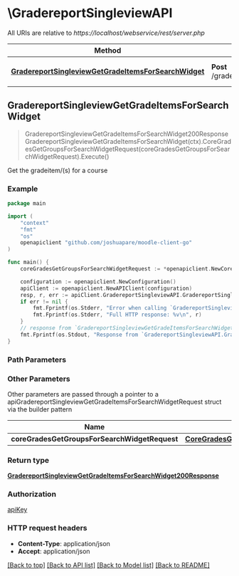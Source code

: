 # \GradereportSingleviewAPI

All URIs are relative to *https://localhost/webservice/rest/server.php*

Method | HTTP request | Description
------------- | ------------- | -------------
[**GradereportSingleviewGetGradeItemsForSearchWidget**](GradereportSingleviewAPI.md#GradereportSingleviewGetGradeItemsForSearchWidget) | **Post** /gradereport_singleview_get_grade_items_for_search_widget | Get the gradeitem/(s) for a course



## GradereportSingleviewGetGradeItemsForSearchWidget

> GradereportSingleviewGetGradeItemsForSearchWidget200Response GradereportSingleviewGetGradeItemsForSearchWidget(ctx).CoreGradesGetGroupsForSearchWidgetRequest(coreGradesGetGroupsForSearchWidgetRequest).Execute()

Get the gradeitem/(s) for a course



### Example

```go
package main

import (
	"context"
	"fmt"
	"os"
	openapiclient "github.com/joshuapare/moodle-client-go"
)

func main() {
	coreGradesGetGroupsForSearchWidgetRequest := *openapiclient.NewCoreGradesGetGroupsForSearchWidgetRequest(int32(123)) // CoreGradesGetGroupsForSearchWidgetRequest | 

	configuration := openapiclient.NewConfiguration()
	apiClient := openapiclient.NewAPIClient(configuration)
	resp, r, err := apiClient.GradereportSingleviewAPI.GradereportSingleviewGetGradeItemsForSearchWidget(context.Background()).CoreGradesGetGroupsForSearchWidgetRequest(coreGradesGetGroupsForSearchWidgetRequest).Execute()
	if err != nil {
		fmt.Fprintf(os.Stderr, "Error when calling `GradereportSingleviewAPI.GradereportSingleviewGetGradeItemsForSearchWidget``: %v\n", err)
		fmt.Fprintf(os.Stderr, "Full HTTP response: %v\n", r)
	}
	// response from `GradereportSingleviewGetGradeItemsForSearchWidget`: GradereportSingleviewGetGradeItemsForSearchWidget200Response
	fmt.Fprintf(os.Stdout, "Response from `GradereportSingleviewAPI.GradereportSingleviewGetGradeItemsForSearchWidget`: %v\n", resp)
}
```

### Path Parameters



### Other Parameters

Other parameters are passed through a pointer to a apiGradereportSingleviewGetGradeItemsForSearchWidgetRequest struct via the builder pattern


Name | Type | Description  | Notes
------------- | ------------- | ------------- | -------------
 **coreGradesGetGroupsForSearchWidgetRequest** | [**CoreGradesGetGroupsForSearchWidgetRequest**](CoreGradesGetGroupsForSearchWidgetRequest.md) |  | 

### Return type

[**GradereportSingleviewGetGradeItemsForSearchWidget200Response**](GradereportSingleviewGetGradeItemsForSearchWidget200Response.md)

### Authorization

[apiKey](../README.md#apiKey)

### HTTP request headers

- **Content-Type**: application/json
- **Accept**: application/json

[[Back to top]](#) [[Back to API list]](../README.md#documentation-for-api-endpoints)
[[Back to Model list]](../README.md#documentation-for-models)
[[Back to README]](../README.md)

